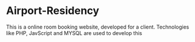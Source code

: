 # Airport-Residency
This is a online room booking website, developed for a client. Technologies like PHP, JavScript and MYSQL are used to develop this
